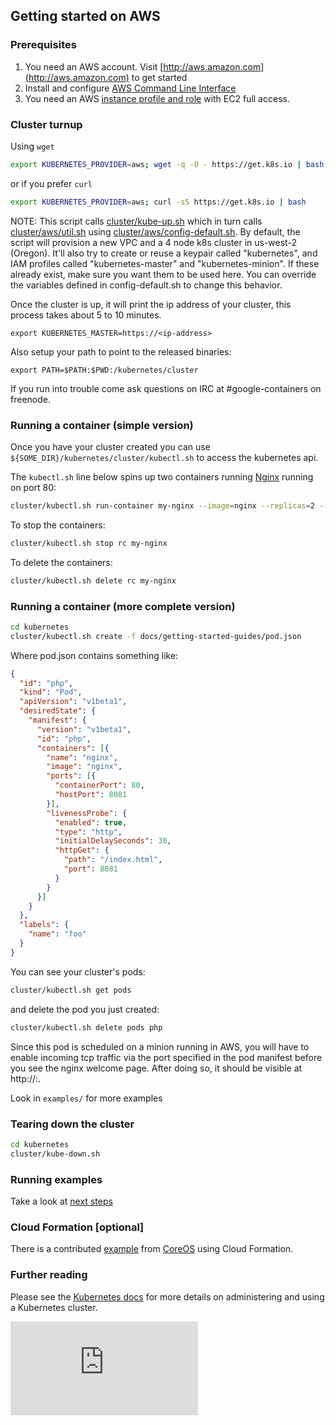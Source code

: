 ## Getting started on AWS

### Prerequisites

1. You need an AWS account. Visit [http://aws.amazon.com](http://aws.amazon.com) to get started
2. Install and configure [AWS Command Line Interface](http://aws.amazon.com/cli)
3. You need an AWS [instance profile and role](http://docs.aws.amazon.com/IAM/latest/UserGuide/instance-profiles.html) with EC2 full access.

### Cluster turnup

Using ```wget```
```sh
export KUBERNETES_PROVIDER=aws; wget -q -O - https://get.k8s.io | bash
```

or if you prefer ```curl```

```sh
export KUBERNETES_PROVIDER=aws; curl -sS https://get.k8s.io | bash
```

NOTE: This script calls [cluster/kube-up.sh](https://github.com/GoogleCloudPlatform/kubernetes/blob/master/cluster/kube-up.sh)
which in turn calls [cluster/aws/util.sh](https://github.com/GoogleCloudPlatform/kubernetes/blob/master/cluster/aws/util.sh)
using [cluster/aws/config-default.sh](https://github.com/GoogleCloudPlatform/kubernetes/blob/master/cluster/aws/config-default.sh).
By default, the script will provision a new VPC and a 4 node k8s cluster in us-west-2 (Oregon). It'll also try to create or reuse
a keypair called "kubernetes", and IAM profiles called "kubernetes-master" and "kubernetes-minion".  If these already exist, make
sure you want them to be used here. You can override the variables defined in config-default.sh to change this behavior.

Once the cluster is up, it will print the ip address of your cluster, this process takes about 5 to 10 minutes.

```
export KUBERNETES_MASTER=https://<ip-address>
```

Also setup your path to point to the released binaries:
```
export PATH=$PATH:$PWD:/kubernetes/cluster
```

If you run into trouble come ask questions on IRC at #google-containers on freenode.


### Running a container (simple version)

Once you have your cluster created you can use ```${SOME_DIR}/kubernetes/cluster/kubectl.sh``` to access
the kubernetes api.

The `kubectl.sh` line below spins up two containers running
[Nginx](http://nginx.org/en/) running on port 80:

```bash
cluster/kubectl.sh run-container my-nginx --image=nginx --replicas=2 --port=80
```

To stop the containers:

```bash
cluster/kubectl.sh stop rc my-nginx
```

To delete the containers:

```bash
cluster/kubectl.sh delete rc my-nginx
```

### Running a container (more complete version)

```bash
cd kubernetes
cluster/kubectl.sh create -f docs/getting-started-guides/pod.json
```

Where pod.json contains something like:

```json
{
  "id": "php",
  "kind": "Pod",
  "apiVersion": "v1beta1",
  "desiredState": {
    "manifest": {
      "version": "v1beta1",
      "id": "php",
      "containers": [{
        "name": "nginx",
        "image": "nginx",
        "ports": [{
          "containerPort": 80,
          "hostPort": 8081
        }],
        "livenessProbe": {
          "enabled": true,
          "type": "http",
          "initialDelaySeconds": 30,
          "httpGet": {
            "path": "/index.html",
            "port": 8081
          }
        }
      }]
    }
  },
  "labels": {
    "name": "foo"
  }
}
```

You can see your cluster's pods:

```bash
cluster/kubectl.sh get pods
```

and delete the pod you just created:

```bash
cluster/kubectl.sh delete pods php
```

Since this pod is scheduled on a minion running in AWS, you will have to enable incoming tcp traffic via the port specified in the
pod manifest before you see the nginx welcome page. After doing so, it should be visible at http://<external ip of minion running nginx>:<port from manifest>.

Look in `examples/` for more examples

### Tearing down the cluster
```bash
cd kubernetes
cluster/kube-down.sh
```

### Running examples

Take a look at [next steps](https://github.com/GoogleCloudPlatform/kubernetes/tree/master/examples/guestbook)

### Cloud Formation [optional]
There is a contributed [example](aws-coreos.md) from [CoreOS](http://www.coreos.com) using Cloud Formation.

### Further reading
Please see the [Kubernetes docs](https://github.com/GoogleCloudPlatform/kubernetes/tree/master/docs) for more details on administering and using a Kubernetes cluster.


[![Analytics](https://kubernetes-site.appspot.com/UA-36037335-10/GitHub/docs/getting-started-guides/aws.md?pixel)]()
